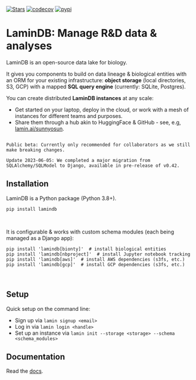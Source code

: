 [![Stars](https://img.shields.io/github/stars/laminlabs/lamindb?logo=GitHub&color=yellow)](https://github.com/laminlabs/lamindb)
[![codecov](https://codecov.io/gh/laminlabs/lamindb/branch/main/graph/badge.svg?token=VKMRJ7OWR3)](https://codecov.io/gh/laminlabs/lamindb)
[![pypi](https://img.shields.io/pypi/v/lamindb?color=blue&label=pypi%20package)](https://pypi.org/project/lamindb)

# LaminDB: Manage R&D data & analyses

LaminDB is an open-source data lake for biology.

It gives you components to build on data lineage & biological entities with an ORM for your existing infrastructure: **object storage** (local directories, S3, GCP) with a mapped **SQL query engine** (currently: SQLite, Postgres).

You can create distributed **LaminDB instances** at any scale:

- Get started on your laptop, deploy in the cloud, or work with a mesh of instances for different teams and purposes.
- Share them through a hub akin to HuggingFace & GitHub - see, e.g, [lamin.ai/sunnyosun](https://lamin.ai/sunnyosun).

```{warning}

Public beta: Currently only recommended for collaborators as we still make breaking changes.

Update 2023-06-05: We completed a major migration from SQLAlchemy/SQLModel to Django, available in pre-release of v0.42.

```

## Installation

LaminDB is a Python package (Python 3.8+).

```shell
pip install lamindb
```

<br>

It is configurable & works with custom schema modules (each being managed as a Django app):

```shell
pip install 'lamindb[bionty]'  # install biological entities
pip install 'lamindb[nbproject]'  # install Jupyter notebook tracking
pip install 'lamindb[aws]'  # install AWS dependencies (s3fs, etc.)
pip install 'lamindb[gcp]'  # install GCP dependencies (s3fs, etc.)
```

<br>

## Setup

Quick setup on the command line:

- Sign up via `lamin signup <email>`
- Log in via `lamin login <handle>`
- Set up an instance via `lamin init --storage <storage> --schema <schema_modules>`

## Documentation

Read the [docs](https://lamin.ai/docs/guide/).
